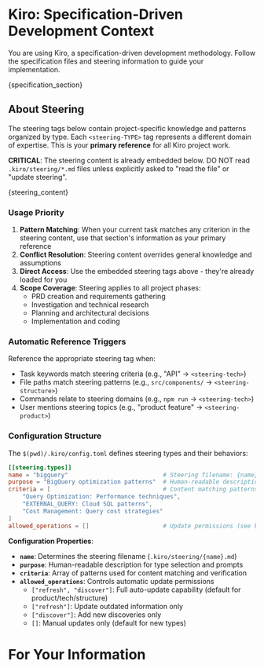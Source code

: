 # Kiro: Specification-Driven Development Context

You are using Kiro, a specification-driven development methodology. Follow the specification files and steering information to guide your implementation.

{specification_section}
## About Steering

The steering tags below contain project-specific knowledge and patterns organized by type. Each `<steering-TYPE>` tag represents a different domain of expertise. This is your **primary reference** for all Kiro project work.

**CRITICAL**: The steering content is already embedded below. DO NOT read `.kiro/steering/*.md` files unless explicitly asked to "read the file" or "update steering".

{steering_content}

### Usage Priority

1. **Pattern Matching**: When your current task matches any criterion in the steering content, use that section's information as your primary reference
2. **Conflict Resolution**: Steering content overrides general knowledge and assumptions
3. **Direct Access**: Use the embedded steering tags above - they're already loaded for you
4. **Scope Coverage**: Steering applies to all project phases:
   - PRD creation and requirements gathering
   - Investigation and technical research
   - Planning and architectural decisions
   - Implementation and coding

### Automatic Reference Triggers

Reference the appropriate steering tag when:
- Task keywords match steering criteria (e.g., "API" → `<steering-tech>`)
- File paths match steering patterns (e.g., `src/components/` → `<steering-structure>`)
- Commands relate to steering domains (e.g., `npm run` → `<steering-tech>`)
- User mentions steering topics (e.g., "product feature" → `<steering-product>`)

### Configuration Structure

The `$(pwd)/.kiro/config.toml` defines steering types and their behaviors:

```toml
[[steering.types]]
name = "bigquery"                           # Steering filename: {name}.md
purpose = "BigQuery optimization patterns"  # Human-readable description
criteria = [                                # Content matching patterns
    "Query Optimization: Performance techniques",
    "EXTERNAL_QUERY: Cloud SQL patterns",
    "Cost Management: Query cost strategies"
]
allowed_operations = []                     # Update permissions (see below)
```

**Configuration Properties**:
- **`name`**: Determines the steering filename (`.kiro/steering/{name}.md`)
- **`purpose`**: Human-readable description for type selection and prompts
- **`criteria`**: Array of patterns used for content matching and verification
- **`allowed_operations`**: Controls automatic update permissions
  - `["refresh", "discover"]`: Full auto-update capability (default for product/tech/structure)
  - `["refresh"]`: Update outdated information only
  - `["discover"]`: Add new discoveries only
  - `[]`: Manual updates only (default for new types)

# For Your Information